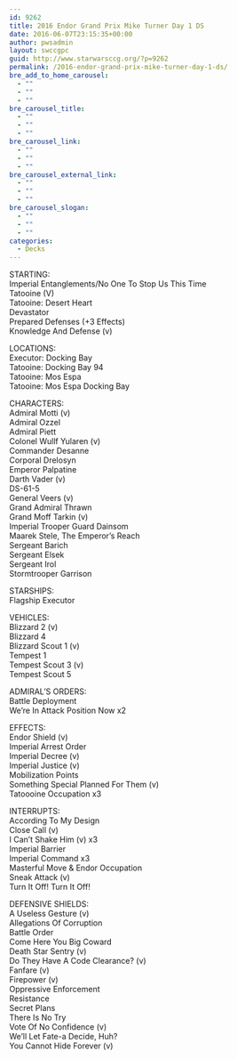 ```yaml
---
id: 9262
title: 2016 Endor Grand Prix Mike Turner Day 1 DS
date: 2016-06-07T23:15:35+00:00
author: pwsadmin
layout: swccgpc
guid: http://www.starwarsccg.org/?p=9262
permalink: /2016-endor-grand-prix-mike-turner-day-1-ds/
bre_add_to_home_carousel:
  - ""
  - ""
  - ""
bre_carousel_title:
  - ""
  - ""
  - ""
bre_carousel_link:
  - ""
  - ""
  - ""
bre_carousel_external_link:
  - ""
  - ""
  - ""
bre_carousel_slogan:
  - ""
  - ""
  - ""
categories:
  - Decks
---
```

STARTING:  
Imperial Entanglements/No One To Stop Us This Time  
Tatooine (V)  
Tatooine: Desert Heart  
Devastator  
Prepared Defenses (+3 Effects)  
Knowledge And Defense (v)

LOCATIONS:  
Executor: Docking Bay  
Tatooine: Docking Bay 94  
Tatooine: Mos Espa  
Tatooine: Mos Espa Docking Bay

CHARACTERS:  
Admiral Motti (v)  
Admiral Ozzel  
Admiral Piett  
Colonel Wullf Yularen (v)  
Commander Desanne  
Corporal Drelosyn  
Emperor Palpatine  
Darth Vader (v)  
DS-61-5  
General Veers (v)  
Grand Admiral Thrawn  
Grand Moff Tarkin (v)  
Imperial Trooper Guard Dainsom  
Maarek Stele, The Emperor&#8217;s Reach  
Sergeant Barich  
Sergeant Elsek  
Sergeant Irol  
Stormtrooper Garrison

STARSHIPS:  
Flagship Executor

VEHICLES:  
Blizzard 2 (v)  
Blizzard 4  
Blizzard Scout 1 (v)  
Tempest 1  
Tempest Scout 3 (v)  
Tempest Scout 5

ADMIRAL&#8217;S ORDERS:  
Battle Deployment  
We&#8217;re In Attack Position Now x2

EFFECTS:  
Endor Shield (v)  
Imperial Arrest Order  
Imperial Decree (v)  
Imperial Justice (v)  
Mobilization Points  
Something Special Planned For Them (v)  
Tatoooine Occupation x3

INTERRUPTS:  
According To My Design  
Close Call (v)  
I Can&#8217;t Shake Him (v) x3  
Imperial Barrier  
Imperial Command x3  
Masterful Move & Endor Occupation  
Sneak Attack (v)  
Turn It Off! Turn It Off!

DEFENSIVE SHIELDS:  
A Useless Gesture (v)  
Allegations Of Corruption  
Battle Order  
Come Here You Big Coward  
Death Star Sentry (v)  
Do They Have A Code Clearance? (v)  
Fanfare (v)  
Firepower (v)  
Oppressive Enforcement  
Resistance  
Secret Plans  
There Is No Try  
Vote Of No Confidence (v)  
We&#8217;ll Let Fate-a Decide, Huh?  
You Cannot Hide Forever (v)
